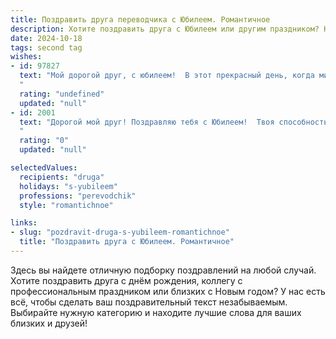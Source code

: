 ```yaml
---
title: Поздравить друга переводчика с Юбилеем. Романтичное
description: Хотите поздравить друга с Юбилеем или другим праздником? Наш ИИ создаст незабываемое поздравление, а вы обязательно выделитесь среди других.  
date: 2024-10-18
tags: second tag
wishes:
- id: 97827
  text: "Мой дорогой друг, с юбилеем!  В этот прекрасный день, когда мир словно замирает в ожидании чуда, я хочу сказать тебе слова, согретые нежностью и восхищением. Твой талант переводчика – это волшебство, которое ты даришь миру, открывая сердца и души разных культур.  Ты, словно тонкий мост, соединяешь миры, переносишь нас сквозь тысячи километров и веков, рассказывая истории, которые трогают до глубины души.  Пусть твоя жизнь будет наполнена таким же ярким многоцветием, как и твой удивительный мир переводов. Желаю тебе бесконечного вдохновения, любви, счастья и исполнения всех самых заветных желаний!
  "
  rating: "undefined"
  updated: "null"
- id: 2001
  text: "Дорогой мой друг! Поздравляю тебя с Юбилеем!  Твоя способность соединять слова в прекрасные, осмысленные фразы всегда меня восхищала. Ты словно мост между сердцами, помогаешь людям понимать друг друга. Пусть же твоя жизнь будет полна таких же ярких красок и удивительных открытий, какие ты даришь миру своим талантом. Счастья тебе, любви и вдохновения!
  "
  rating: "0"
  updated: "null"

selectedValues:
  recipients: "druga"
  holidays: "s-yubileem"
  professions: "perevodchik"
  style: "romantichnoe"

links:
- slug: "pozdravit-druga-s-yubileem-romantichnoe"
  title: "Поздравить друга с Юбилеем. Романтичное"
---
```


Здесь вы найдете отличную подборку поздравлений на любой случай. 
Хотите поздравить друга с днём рождения, коллегу с профессиональным праздником или близких с Новым годом? У нас есть всё, чтобы сделать ваш поздравительный текст незабываемым. Выбирайте нужную категорию и находите лучшие слова для ваших близких и друзей!
